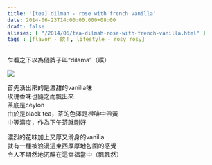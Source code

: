 ```yaml
---
title: '[tea] dilmah - rose with french vanilla'
date: 2014-06-23T14:00:00.000+08:00
draft: false
aliases: [ "/2014/06/tea-dilmah-rose-with-french-vanilla.html" ]
tags : [flavor - 飲！, lifestyle - rosy rosy]
---
```


乍看之下以為個牌子叫“dilama”（噗）  

[![](https://1.bp.blogspot.com/-As1JgBqGcfc/XEMnUAdru4I/AAAAAAAAFw4/JM9Tqs-o5o85xkllg9b_sQF3lt-yUFj_QCEwYBhgL/s640/14394251736_f09d15feaa_z.jpg)](https://1.bp.blogspot.com/-As1JgBqGcfc/XEMnUAdru4I/AAAAAAAAFw4/JM9Tqs-o5o85xkllg9b_sQF3lt-yUFj_QCEwYBhgL/s1600/14394251736_f09d15feaa_z.jpg)

首先湧出來的是濃甜的vanilla味  
玫瑰香味也隨之而飄出來  
茶底是ceylon  
由於是black tea，茶的色澤是橙啡中帶黃  
中等濃度，作為下午茶就剛好  
  
濃烈的花味加上又厚又滑身的vanilla  
就有一種被浪漫這東西厚厚地包圍的感覺  
令人不期然地沉醉在這幸福當中（飄飄然）